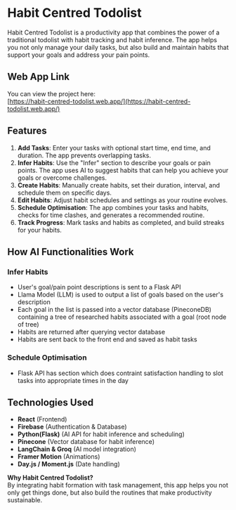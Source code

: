 # Habit Centred Todolist

Habit Centred Todolist is a productivity app that combines the power of a traditional todolist with habit tracking and habit inference. The app helps you not only manage your daily tasks, but also build and maintain habits that support your goals and address your pain points.

## Web App Link

You can view the project here:  
[https://habit-centred-todolist.web.app/](https://habit-centred-todolist.web.app/)

## Features

1. **Add Tasks**: Enter your tasks with optional start time, end time, and duration. The app prevents overlapping tasks.
2. **Infer Habits**: Use the "Infer" section to describe your goals or pain points. The app uses AI to suggest habits that can help you achieve your goals or overcome challenges.
3. **Create Habits**: Manually create habits, set their duration, interval, and schedule them on specific days.
4. **Edit Habits**: Adjust habit schedules and settings as your routine evolves.
5. **Schedule Optimisation**: The app combines your tasks and habits, checks for time clashes, and generates a recommended routine.
6. **Track Progress**: Mark tasks and habits as completed, and build streaks for your habits.

## How AI Functionalities Work

### Infer Habits
- User's goal/pain point descriptions is sent to a Flask API
- Llama Model (LLM) is used to output a list of goals based on the user's description
- Each goal in the list is passed into a vector database (PineconeDB) containing a tree of researched habits associated with a goal (root node of tree)
- Habits are returned after querying vector database
- Habits are sent back to the front end and saved as habit tasks

### Schedule Optimisation
- Flask API has section which does contraint satisfaction handling to slot tasks into appropriate times in the day

## Technologies Used

- **React** (Frontend)
- **Firebase** (Authentication & Database)
- **Python(Flask)** (AI API for habit inference and scheduling)
- **Pinecone** (Vector database for habit inference)
- **LangChain & Groq** (AI model integration)
- **Framer Motion** (Animations)
- **Day.js / Moment.js** (Date handling)

**Why Habit Centred Todolist?**  
By integrating habit formation with task management, this app helps you not only get things done, but also build the routines that make productivity sustainable.
